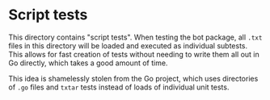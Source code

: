 # Script tests

This directory contains "script tests". When testing the bot package, all `.txt`
files in this directory will be loaded and executed as individual subtests. This
allows for fast creation of tests without needing to write them all out in Go
directly, which takes a good amount of time.

This idea is shamelessly stolen from the Go project, which uses directories of
`.go` files and `txtar` tests instead of loads of individual unit tests.
